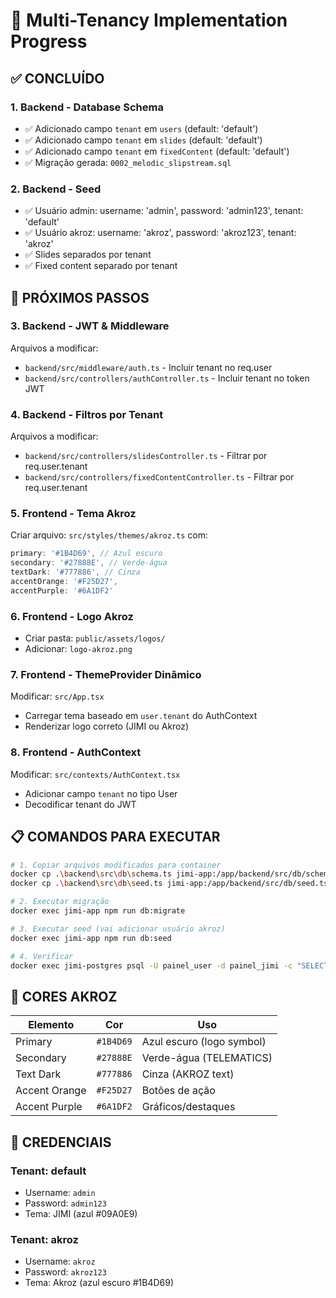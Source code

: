 # 🏢 Multi-Tenancy Implementation Progress

## ✅ CONCLUÍDO

### 1. Backend - Database Schema
- ✅ Adicionado campo `tenant` em `users` (default: 'default')
- ✅ Adicionado campo `tenant` em `slides` (default: 'default') 
- ✅ Adicionado campo `tenant` em `fixedContent` (default: 'default')
- ✅ Migração gerada: `0002_melodic_slipstream.sql`

### 2. Backend - Seed
- ✅ Usuário admin: username: 'admin', password: 'admin123', tenant: 'default'
- ✅ Usuário akroz: username: 'akroz', password: 'akroz123', tenant: 'akroz'
- ✅ Slides separados por tenant
- ✅ Fixed content separado por tenant

## 🔄 PRÓXIMOS PASSOS

### 3. Backend - JWT & Middleware
Arquivos a modificar:
- `backend/src/middleware/auth.ts` - Incluir tenant no req.user
- `backend/src/controllers/authController.ts` - Incluir tenant no token JWT

### 4. Backend - Filtros por Tenant
Arquivos a modificar:
- `backend/src/controllers/slidesController.ts` - Filtrar por req.user.tenant
- `backend/src/controllers/fixedContentController.ts` - Filtrar por req.user.tenant

### 5. Frontend - Tema Akroz
Criar arquivo: `src/styles/themes/akroz.ts` com:
```typescript
primary: '#1B4D69', // Azul escuro
secondary: '#27888E', // Verde-água  
textDark: '#777886', // Cinza
accentOrange: '#F25D27',
accentPurple: '#6A1DF2'
```

### 6. Frontend - Logo Akroz
- Criar pasta: `public/assets/logos/`
- Adicionar: `logo-akroz.png`

### 7. Frontend - ThemeProvider Dinâmico
Modificar: `src/App.tsx`
- Carregar tema baseado em `user.tenant` do AuthContext
- Renderizar logo correto (JIMI ou Akroz)

### 8. Frontend - AuthContext
Modificar: `src/contexts/AuthContext.tsx`
- Adicionar campo `tenant` no tipo User
- Decodificar tenant do JWT

## 📋 COMANDOS PARA EXECUTAR

```bash
# 1. Copiar arquivos modificados para container
docker cp .\backend\src\db\schema.ts jimi-app:/app/backend/src/db/schema.ts
docker cp .\backend\src\db\seed.ts jimi-app:/app/backend/src/db/seed.ts

# 2. Executar migração
docker exec jimi-app npm run db:migrate

# 3. Executar seed (vai adicionar usuário akroz)
docker exec jimi-app npm run db:seed

# 4. Verificar
docker exec jimi-postgres psql -U painel_user -d painel_jimi -c "SELECT username, role, tenant FROM users;"
```

## 🎨 CORES AKROZ

| Elemento | Cor | Uso |
|----------|-----|-----|
| Primary | `#1B4D69` | Azul escuro (logo symbol) |
| Secondary | `#27888E` | Verde-água (TELEMATICS) |
| Text Dark | `#777886` | Cinza (AKROZ text) |
| Accent Orange | `#F25D27` | Botões de ação |
| Accent Purple | `#6A1DF2` | Gráficos/destaques |

## 🔐 CREDENCIAIS

### Tenant: default
- Username: `admin`
- Password: `admin123`
- Tema: JIMI (azul #09A0E9)

### Tenant: akroz
- Username: `akroz`  
- Password: `akroz123`
- Tema: Akroz (azul escuro #1B4D69)
